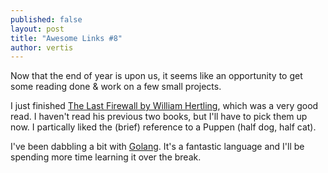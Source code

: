 ```yaml
---
published: false
layout: post
title: "Awesome Links #8"
author: vertis
---
```


Now that the end of year is upon us, it seems like an opportunity to get some reading done & work on a few small projects.

I just finished [The Last Firewall by William Hertling](http://www.amazon.com/The-Last-Firewall-William-Hertling-ebook/dp/B00EEIGHDI), which was a very good read. I haven't read his previous two books, but I'll have to pick them up now. I partically liked the (brief) reference to a Puppen (half dog, half cat).

I've been dabbling a bit with [Golang](http://golang.org/). It's a fantastic language and I'll be spending more time learning it over the break.